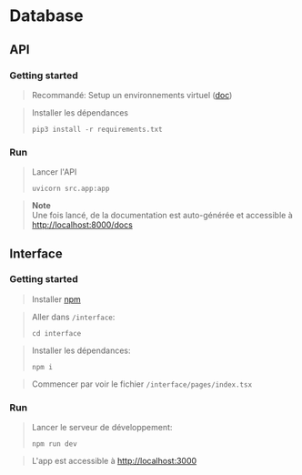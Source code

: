 # Database

## API

### Getting started

> Recommandé:
> Setup un environnements virtuel ([doc](https://docs.python.org/3.10/library/venv.html))

> Installer les dépendances
> ```
> pip3 install -r requirements.txt
> ```

### Run

> Lancer l'API
> ```
> uvicorn src.app:app
> ```

> **Note**  
> Une fois lancé, de la documentation est auto-générée et accessible
> à [http://localhost:8000/docs](http://localhost:8000/docs)

## Interface

### Getting started

> Installer [npm](https://docs.npmjs.com/downloading-and-installing-node-js-and-npm)

> Aller dans `/interface`: 
> ```
> cd interface
> ```

> Installer les dépendances: 
> ```
> npm i
> ```

> Commencer par voir le fichier `/interface/pages/index.tsx`

### Run

> Lancer le serveur de développement:
> ```
> npm run dev
> ```

> L'app est accessible à [http://localhost:3000](http://localhost:3000)
